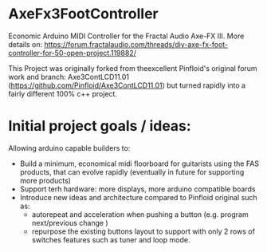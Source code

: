 # AxeFx3FootController
Economic Arduino MIDI Controller for the Fractal Audio Axe-FX III.
More details on:
https://forum.fractalaudio.com/threads/diy-axe-fx-foot-controller-for-50-open-project.119882/

This Project was originally forked from theexcellent Pinfloid's original forum work and branch: Axe3ContLCD11.01 (https://github.com/Pinfloid/Axe3ContLCD11.01) but turned rapidly into a fairly different 100% c++ project.

Initial project goals / ideas:
=============================

Allowing arduino capable builders to:

- Build a minimum, economical midi floorboard for guitarists using the FAS products, that can evolve rapidly (eventually in future for supporting more products)
- Support terh hardware: more displays, more arduino compatible boards
- Introduce new ideas and architecture compared to Pinfloid original such as:
   - autorepeat and acceleration when pushing a button (e.g. program next/previous change )
   - repurpose the existing buttons layout to support with only 2 rows of switches features such as tuner and loop mode.

   